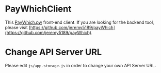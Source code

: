 # PayWhichClient

This [PayWhich.pw](http://PayWhich.pw) front-end client. If you are looking for the backend tool, please visit [https://github.com/jeremy5189/payWhich](https://github.com/jeremy5189/payWhich).

# Change API Server URL

Please edit `js/app-storage.js` in order to change your own API Server URL.
